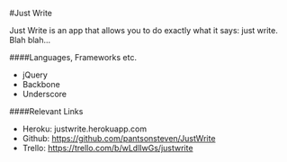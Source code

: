 #Just Write

Just Write is an app that allows you to do exactly what it says: just write. Blah blah...

####Languages, Frameworks etc.

* jQuery
* Backbone
* Underscore

####Relevant Links

* Heroku: justwrite.herokuapp.com
* Github: https://github.com/pantsonsteven/JustWrite
* Trello: https://trello.com/b/wLdlIwGs/justwrite
